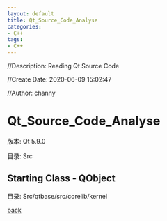 ```yaml
---
layout: default
title: Qt_Source_Code_Analyse
categories:
- C++
tags:
- C++
---
```

//Description: Reading Qt Source Code

//Create Date: 2020-06-09 15:02:47

//Author: channy

# Qt_Source_Code_Analyse

版本: Qt 5.9.0

目录: Src

## Starting Class - QObject

目录: Src/qtbase/src/corelib/kernel



[back](/)

